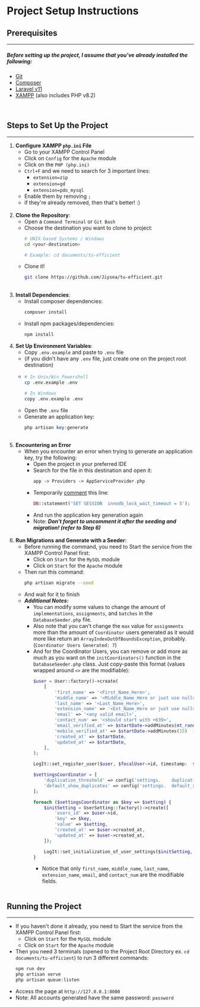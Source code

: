 # Project Setup Instructions

## Prerequisites
---
##### Before setting up the project, I assume that you've already installed the following:
-   [Git](https://git-scm.com/downloads)
-   [Composer](https://getcomposer.org/download/)
-   [Laravel v11](https://laravel.com/docs/11.x)
-   [XAMPP](https://www.apachefriends.org/download.html) (also includes PHP v8.2)

<br>

## Steps to Set Up the Project
---

1. **Configure XAMPP `php.ini` File**
    - Go to your XAMPP Control Panel
    - Click on `Config` for the `Apache` module
    - Click on the `PHP (php.ini)`
    - `Ctrl+F` and we need to search for 3 important lines:
        - `extension=zip`
        - `extension=gd`
        - `extension=pdo_mysql` 
    - Enable them by removing ```;```
    - if they're already removed, then that's better! :)
    <br>
2. **Clone the Repository**:
    - Open a `Command Terminal` or `Git Bash`
    - Choose the destination you want to clone to project:
        ```bash
        # UNIX-based Systems / Windows
        cd <your-destination>
        
        # Example: cd documents/tu-efficient
        ```
    - Clone it!
        ```bash
        git clone https://github.com/Jiysea/tu-efficient.git
        ```
    <br>
3. **Install Dependencies**:
    - Install composer dependencies:
        ```bash
        composer install
        ```
    - Install npm packages/dependencies:
        ```bash
        npm install
        ```
4. **Set Up Environment Variables**:
    - Copy `.env.example` and paste to `.env` file
    - (if you didn't have any `.env` file, just create one on the project root destination)
    - ```bash
      # In Unix/Win Powershell
      cp .env.example .env

      # In Windows
      copy .env.example .env
    - Open the `.env` file
    - Generate an application key:
        ```php
        php artisan key:generate
        ```
    <br>
5. **Encountering an Error**
    - When you encounter an error when trying to generate an application key, try the following:
        - Open the project in your preferred IDE
        - Search for the file in this destination and open it: 
            ```php
            app -> Providers -> AppServiceProvider.php
            ```
        - Temporarily [comment](https://www.w3schools.com/php/php_comments.asp) this line: 
            ```php
            DB::statement('SET SESSION  innodb_lock_wait_timeout = 5');
            ```
        - And run the application key generation again
        - Note: ***Don't forget to uncomment it after the seeding and migration! (refer to Step 6)***
        <br>
6. **Run Migrations and Generate with a Seeder**:
    - Before running the command, you need to Start the service from the XAMPP Control Panel first:
        - Click on `Start` for the `MySQL` module
        - Click on `Start` for the `Apache` module
    - Then run this command:
        ```bash
        php artisan migrate --seed
        ```
    - And wait for it to finish
    - ***Additional Notes:*** 
        - You can modify some values to change the amount of `implementations`, `assignments`, and `batches` in the `DatabaseSeeder.php` file.
        - Also note that you can't change the `max` value for `assignments` more than the amount of `Coordinator` users generated as it would more like return an `ArrayIndexOutOfBoundsException`, probably. (`Coordinator Users Generated: 7`)
        - And for the Coordinator Users, you can remove or add more as much as you want on the `initCoordinators()` function in the `DatabaseSeeder.php` class. Just copy-paste this format (values wrapped around `<>` are the modifiable):
            ```php
            $user = User::factory()->create(
                [
                    'first_name' => '<First_Name_Here>',
                    'middle_name' => '<Middle_Name_Here or just use null>',
                    'last_name' => '<Last_Name_Here>',
                    'extension_name' => '<Ext_Name_Here or just use null>',
                    'email' => '<any valid email>',
                    'contact_num' => '<should start with +639>',
                    'email_verified_at' => $startDate->addMinutes(mt_rand(5,    10))->addSeconds(mt_rand(1, 59)),
                    'mobile_verified_at' => $startDate->addMinutes(15)  ->addSeconds(mt_rand(1, 59)),
                    'created_at' => $startDate,
                    'updated_at' => $startDate,
                ],
            );

            LogIt::set_register_user($user, $focalUser->id, timestamp:  $user->created_at);

            $settingsCoordinator = [
                'duplication_threshold' => config('settings.    duplication_threshold'),
                'default_show_duplicates' => config('settings.  default_show_duplicates'),
            ];

            foreach ($settingsCoordinator as $key => $setting) {
                $initSetting = UserSetting::factory()->create([
                    'users_id' => $user->id,
                    'key' => $key,
                    'value' => $setting,
                    'created_at' => $user->created_at,
                    'updated_at' => $user->created_at,
                ]);

                LogIt::set_initialization_of_user_settings($initSetting,    'System', $user->regional_office, $user->field_office,     $user->created_at);
            }
            ```
            - Notice that only `first_name`, `middle_name`, `last_name`, `extension_name`, `email`, and `contact_num` are the modifiable fields.
    <br>
## Running the Project
---
- If you haven't done it already, you need to Start the service from the XAMPP Control Panel first:
    - Click on `Start` for the `MySQL` module
    - Click on `Start` for the `Apache` module
- Then you need 3 terminals (opened to the Project Root Directory ex. `cd documents/tu-efficient`) to run 3 different commands:
    ```bash
    npm run dev
    php artisan serve
    php artisan queue:listen
- Access the page at `http://127.0.0.1:8000`
- Note: All accounts generated have the same password: `password`
<br>